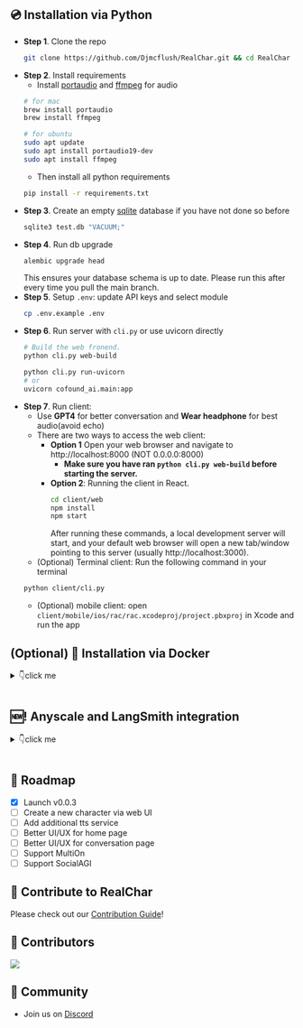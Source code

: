 ## 💿 Installation via Python

- **Step 1**. Clone the repo
  ```sh
  git clone https://github.com/Djmcflush/RealChar.git && cd RealChar
  ```
- **Step 2**. Install requirements
  - Install [portaudio](https://people.csail.mit.edu/hubert/pyaudio/) and [ffmpeg](https://ffmpeg.org/download.html) for audio
  ```sh
  # for mac
  brew install portaudio
  brew install ffmpeg
  ```
  ```sh
  # for ubuntu
  sudo apt update
  sudo apt install portaudio19-dev
  sudo apt install ffmpeg
  ```
  - Then install all python requirements
  ```sh
  pip install -r requirements.txt
  ```
- **Step 3**. Create an empty [sqlite](https://www.sqlite.org/index.html) database if you have not done so before
  ```sh
  sqlite3 test.db "VACUUM;"
  ```
- **Step 4**. Run db upgrade
  ```sh
  alembic upgrade head
  ```
  This ensures your database schema is up to date. Please run this after every time you pull the main branch.
- **Step 5**. Setup `.env`: update API keys and select module
  ```sh
  cp .env.example .env
  ```
- **Step 6**. Run server with `cli.py` or use uvicorn directly
  ```sh
  # Build the web fronend.
  python cli.py web-build
  ```
  ```sh
  python cli.py run-uvicorn
  # or
  uvicorn cofound_ai.main:app
  ```
- **Step 7**. Run client:
  - Use **GPT4** for better conversation and **Wear headphone** for best audio(avoid echo)
  - There are two ways to access the web client:
    - **Option 1** Open your web browser and navigate to http://localhost:8000 (NOT 0.0.0.0:8000)
      - **Make sure you have ran `python cli.py web-build` before starting the server.**
    - **Option 2**: Running the client in React.
      ```sh
      cd client/web
      npm install
      npm start
      ```
      After running these commands, a local development server will start, and your default web browser will open a new tab/window pointing to this server (usually http://localhost:3000).
  - (Optional) Terminal client: Run the following command in your terminal
  ```sh
  python client/cli.py
  ```
  - (Optional) mobile client: open `client/mobile/ios/rac/rac.xcodeproj/project.pbxproj` in Xcode and run the app

## (Optional) 📀 Installation via Docker

<details><summary>👇click me</summary>

1. Docker image: you can use our docker image directly (if you are not using Apple M1/M2 CPUs)
   ```sh
   docker pull shaunly/real_char:latest
   docker tag shaunly/real_char:latest cofound-ai
   ```
   (Or you want build yourself) Build docker image
   ```sh
   python cli.py docker-build
   ```
   If you have issues with docker (especially on a non-Linux machine), please refer to https://docs.docker.com/get-docker/ (installation) and https://docs.docker.com/desktop/troubleshoot/overview/ (troubleshooting).
2. Run docker image with `.env` file

   ```sh
   python cli.py docker-run
   ```

3. Go to http://localhost:8000 (NOT 0.0.0.0:8000) to start talking or use terminal client
   ```sh
   python client/cli.py
   ```

</details>

<br/>

## 🆕! Anyscale and LangSmith integration

<details><summary>👇click me</summary>

### Anyscale

You can now use [Anyscale Endpoint](https://app.endpoints.anyscale.com/landing) to serve Llama-2 models in your CofoundAI easily! Simply register an account with Anyscale Endpoint. Once you get the API key, set this environment variable in your `.env` file:

```
ANYSCALE_ENDPOINT_API_KEY=<your API Key>
```

By default, we show the largest servable Llama-2 model (70B) in the Web UI. You can change the model name (`meta-llama/Llama-2-70b-chat-hf`) to other models, e.g. 13b or 7b versions.

### LangSmith

If you have access to LangSmith, you can edit these environment variables to enable:

```
LANGCHAIN_TRACING_V2=false # default off
LANGCHAIN_ENDPOINT=https://api.smith.langchain.com
LANGCHAIN_API_KEY=YOUR_LANGCHAIN_API_KEY
LANGCHAIN_PROJECT=YOUR_LANGCHAIN_PROJECT
```

And it should work out of the box.

</details>

<br/>

## 📍 Roadmap

- [x] Launch v0.0.3
- [ ] Create a new character via web UI
- [ ] Add additional tts service
- [ ] Better UI/UX for home page
- [ ] Better UI/UX for conversation page
- [ ] Support MultiOn
- [ ] Support SocialAGI

## 🫶 Contribute to RealChar

Please check out our [Contribution Guide](contribute.md)!

## 💪 Contributors
<a href="https://github.com/Djmcflush/RealChar">
  <img src="https://contrib.rocks/image?repo=Djmcflush/RealChar" />
</a>

## 🎲 Community

- Join us on [Discord](https://discord.gg/e4AYNnFg2F)
